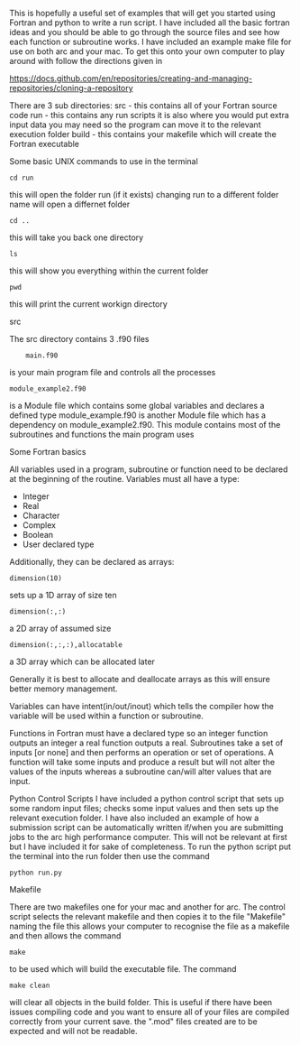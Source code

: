 This is hopefully a useful set of examples that will get you started using Fortran and python to write a run script.
I have included all the basic fortran ideas and you should be able to go through the source files and see how each function or
subroutine works. I have included an example make file for use on both arc and your mac. To get this onto your own computer to play around with follow the directions given in 

https://docs.github.com/en/repositories/creating-and-managing-repositories/cloning-a-repository

There are 3 sub directories: 
    src - this contains all of your Fortran source code 
    run - this contains any run scripts it is also where you would put extra input data you may need so the program can move it to the 
          relevant execution folder
    build - this contains your makefile which will create the Fortran executable 

Some basic UNIX commands to use in the terminal

    cd run      

this will open the folder run (if it exists) changing run to a different folder name will open a differnet folder
    
    cd ..       
this will take you back one directory 

    ls          
this will show you everything within the current folder

    pwd         
this will print the current workign directory 


src 

The src directory contains 3 .f90 files 

        main.f90 
   is your main program file and controls all the processes
   
    module_example2.f90
  is a Module file which contains some global variables and declares a defined type
    module_example.f90 
  is another Module file which has a dependency on module_example2.f90. This module contains most 
  of the subroutines and functions the main program uses 

Some Fortran basics

All variables used in a program, subroutine or function need to be declared at the beginning of the routine.
Variables must all have a type: 
* Integer
* Real 
* Character 
* Complex 
* Boolean
* User declared type 

Additionally, they can be declared as arrays: 

    dimension(10) 	
sets up a 1D array of size ten

    dimension(:,:) 	

a 2D array of assumed size 

    dimension(:,:,:),allocatable 	

a 3D array which can be allocated later

Generally it is best to allocate and deallocate arrays as this will ensure better memory management.

Variables can have intent(in/out/inout) which tells the compiler how the variable will be used within a function or subroutine. 

Functions in Fortran must have a declared type so an integer function outputs an integer a real function outputs a real. Subroutines take a set of inputs [or none] and then performs an operation or set of operations. A function will take some inputs and produce a result but will not alter the values of the inputs whereas a subroutine can/will alter values that are input.

Python Control Scripts
I have included a python control script that sets up some random input files; checks some input values and then sets up the relevant execution folder. I have also included an example of how a submission script can be automatically written if/when you are submitting jobs to the arc high performance computer. This will not be relevant at first but I have included it for sake of completeness. 
To run the python script put the terminal into the run folder then use the command 

    python run.py 

Makefile

There are two makefiles one for your mac and another for arc. The control script selects the relevant makefile and then copies it to the file "Makefile" naming the file this allows your computer to recognise the file as a makefile and then allows the command

    make
to be used which will build the executable file. The command 

    make clean
will clear all objects in the build folder. This is useful if there have been issues compiling code and you want to ensure all of your files are compiled correctly from your current save. the ".mod" files created are to be expected and will not be readable.
